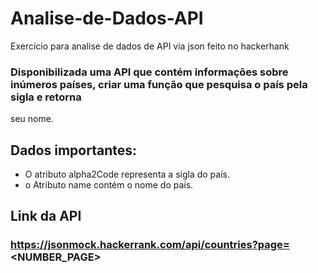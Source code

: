 # Analise-de-Dados-API
Exercício para analise  de dados de API via json feito no hackerhank

### Disponibilizada uma API que contém informações sobre inúmeros países, criar uma função que pesquisa o país pela sigla e retorna
seu  nome.

## Dados importantes: 
 - O atributo alpha2Code representa a sigla do país.
 - o Atributo name contém o nome do país.


## Link da API
### https://jsonmock.hackerrank.com/api/countries?page=<NUMBER_PAGE>
